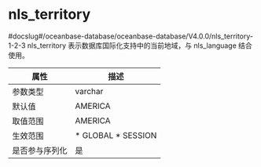 nls_territory 
==================================
#docslug#/oceanbase-database/oceanbase-database/V4.0.0/nls_territory-1-2-3
nls_territory 表示数据库国际化支持中的当前地域，与 nls_language 结合使用。


| **属性**  |                                                   **描述**                                                   |
|---------|------------------------------------------------------------------------------------------------------------|
| 参数类型    | varchar                                                                                                    |
| 默认值     | AMERICA                                                                                                    |
| 取值范围    | AMERICA                                                                                                    |
| 生效范围    | * GLOBAL   * SESSION    |
| 是否参与序列化 | 是                                                                                                          |



